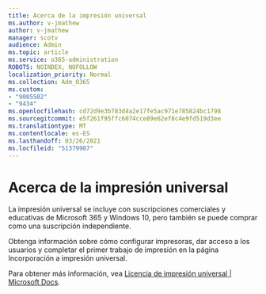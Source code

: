 ```yaml
---
title: Acerca de la impresión universal
ms.author: v-jmathew
author: v-jmathew
manager: scotv
audience: Admin
ms.topic: article
ms.service: o365-administration
ROBOTS: NOINDEX, NOFOLLOW
localization_priority: Normal
ms.collection: Adm_O365
ms.custom:
- "9005502"
- "9434"
ms.openlocfilehash: cd72d9e3b783d4a2e17fe5ac971e785824bc1798
ms.sourcegitcommit: e5f261f95ffc6074cce89e62ef8c4e9fd519d3ee
ms.translationtype: MT
ms.contentlocale: es-ES
ms.lasthandoff: 03/26/2021
ms.locfileid: "51379907"
---
```

# <a name="about-universal-print"></a>Acerca de la impresión universal

La impresión universal se incluye con suscripciones comerciales y educativas de Microsoft 365 y Windows 10, pero también se puede comprar como una suscripción independiente.

Obtenga información sobre cómo configurar impresoras, dar acceso a los usuarios y completar el primer trabajo de impresión en la página Incorporación a impresión universal.

Para obtener más información, vea [Licencia de impresión universal | Microsoft Docs](https://docs.microsoft.com/universal-print/fundamentals/universal-print-license).
